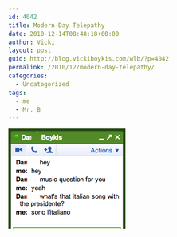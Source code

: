 ```yaml
---
id: 4042
title: Modern-Day Telepathy
date: 2010-12-14T08:48:18+00:00
author: Vicki
layout: post
guid: http://blog.vickiboykis.com/wlb/?p=4042
permalink: /2010/12/modern-day-telepathy/
categories:
  - Uncategorized
tags:
  - me
  - Mr. B
---
```

[<img class="aligncenter size-full wp-image-4041" title="Screen shot 2010-12-10 at 2.02.06 PM" src="https://raw.githubusercontent.com/veekaybee/wlb/gh-pages/assets/images/2010/12/Screen-shot-2010-12-10-at-2.02.06-PM.png" alt="" width="235" height="201" />](https://raw.githubusercontent.com/veekaybee/wlb/gh-pages/assets/images/2010/12/Screen-shot-2010-12-10-at-2.02.06-PM.png)